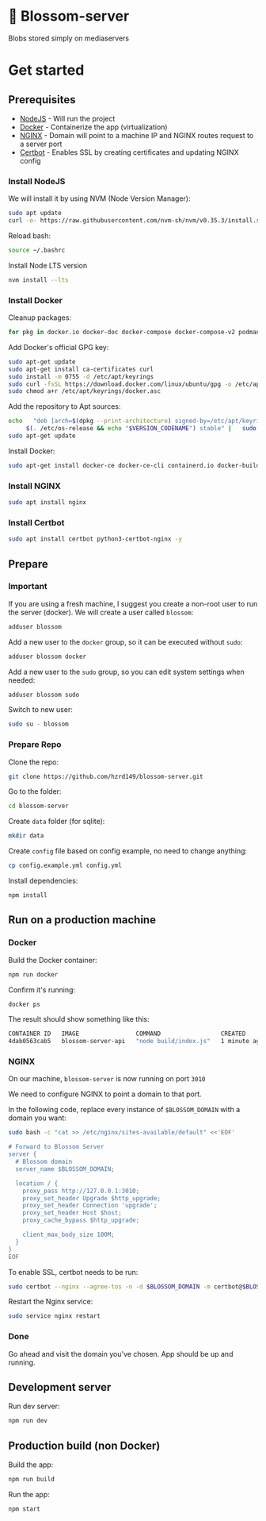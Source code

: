 # 🌸 Blossom-server

Blobs stored simply on mediaservers

# Get started

## Prerequisites

- [NodeJS](https://nodejs.org/en) - Will run the project
- [Docker](https://www.docker.com/) - Containerize the app (virtualization)
- [NGINX](https://www.nginx.com/) - Domain will point to a machine IP and NGINX routes request to a server port
- [Certbot](https://certbot.eff.org) - Enables SSL by creating certificates and updating NGINX config

### Install NodeJS

We will install it by using NVM (Node Version Manager):
```sh
sudo apt update
curl -o- https://raw.githubusercontent.com/nvm-sh/nvm/v0.35.3/install.sh | bash
```

Reload bash:

```sh
source ~/.bashrc 
```

Install Node LTS version
```sh
nvm install --lts
```

### Install Docker

Cleanup packages:

```sh
for pkg in docker.io docker-doc docker-compose docker-compose-v2 podman-docker containerd runc; do sudo apt-get remove $pkg; done
```

Add Docker's official GPG key:

```sh
sudo apt-get update
sudo apt-get install ca-certificates curl
sudo install -m 0755 -d /etc/apt/keyrings
sudo curl -fsSL https://download.docker.com/linux/ubuntu/gpg -o /etc/apt/keyrings/docker.asc
sudo chmod a+r /etc/apt/keyrings/docker.asc
```

Add the repository to Apt sources:

```sh
echo   "deb [arch=$(dpkg --print-architecture) signed-by=/etc/apt/keyrings/docker.asc] https://download.docker.com/linux/ubuntu \
     $(. /etc/os-release && echo "$VERSION_CODENAME") stable" |   sudo tee /etc/apt/sources.list.d/docker.list > /dev/null
sudo apt-get update
```

Install Docker:

```sh
sudo apt-get install docker-ce docker-ce-cli containerd.io docker-buildx-plugin docker-compose-plugin
```

### Install NGINX

```sh
sudo apt install nginx
```

### Install Certbot
```sh
sudo apt install certbot python3-certbot-nginx -y
```

## Prepare

### Important

If you are using a fresh machine, I suggest you create a non-root user to run the server (docker). We will create a user called `blossom`:

```sh
adduser blossom
```

Add a new user to the `docker` group, so it can be executed without `sudo`:
```sh
adduser blossom docker
```

Add a new user to the `sudo` group, so you can edit system settings when needed:
```sh
adduser blossom sudo
```

Switch to new user:
```sh
sudo su - blossom
```

### Prepare Repo

Clone the repo:

```sh
git clone https://github.com/hzrd149/blossom-server.git
```

Go to the folder:
```sh
cd blossom-server
```

Create `data` folder (for sqlite):
```sh
mkdir data
```

Create `config` file based on config example, no need to change anything:
```sh
cp config.example.yml config.yml
```

Install dependencies:
```sh
npm install
```

## Run on a production machine

### Docker

Build the Docker container:
```sh
npm run docker
```

Confirm it's running:

```sh
docker ps
```

The result should show something like this:

```sh
CONTAINER ID   IMAGE                COMMAND                 CREATED       STATUS       PORTS                      NAMES
4dab0563cab5   blossom-server-api   "node build/index.js"   1 minute ago   Up 1 minute ago   127.0.0.1:3010->3000/tcp   blossom-api
```

### NGINX

On our machine, `blossom-server` is now running on port `3010`

We need to configure NGINX to point a domain to that port.

In the following code, replace every instance of `$BLOSSOM_DOMAIN` with a domain you want:

```sh
sudo bash -c "cat >> /etc/nginx/sites-available/default" <<'EOF'

# Forward to Blossom Server
server {
  # Blossom domain
  server_name $BLOSSOM_DOMAIN;

  location / {
    proxy_pass http://127.0.0.1:3010;
    proxy_set_header Upgrade $http_upgrade;
    proxy_set_header Connection 'upgrade';
    proxy_set_header Host $host;
    proxy_cache_bypass $http_upgrade;

    client_max_body_size 100M;
  }
}
EOF
```

To enable SSL, certbot needs to be run:

```sh
sudo certbot --nginx --agree-tos -n -d $BLOSSOM_DOMAIN -m certbot@$BLOSSOM_DOMAIN
```

Restart the Nginx service:

```sh
sudo service nginx restart
```

### Done

Go ahead and visit the domain you've chosen. App should be up and running.

## Development server

Run dev server:
```sh
npm run dev
```

## Production build (non Docker)

Build the app:
```sh
npm run build
```

Run the app:
```sh
npm start
```